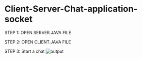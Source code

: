 # Client-Server-Chat-application-socket
STEP 1: OPEN SERVER.JAVA FILE

STEP 2: OPEN CLIENT.JAVA FILE

STEP 3: Start a chat
![output](https://github.com/PraveenCEO/Client-Server-Chat-application-socket/assets/96170325/dce1a47a-9e2e-4e23-adba-515dbe1384b6)
